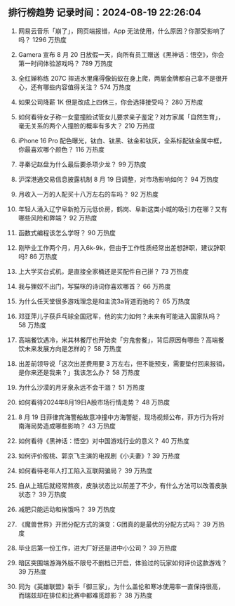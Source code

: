 
## 排行榜趋势 记录时间：2024-08-19 22:26:04
  
  1. 网易云音乐「崩了」，网页端报错，App 无法使用，什么原因？你那受影响了吗？ 1296 万热度
    
  2. Gamera 宣布 8 月 20 日放假一天，向所有员工赠送《黑神话：悟空》，你会第一时间体验游戏吗？ 789 万热度
    
  3. 全红婵称练 207C 摔进水里痛得像蚂蚁在身上爬，两届金牌都自己拿不是很开心，还有哪些内容值得关注？ 574 万热度
    
  4. 如果公司降薪 1K 但是改成上四休三，你会选择接受吗？ 280 万热度
    
  5. 如何看待女子称一女童撞脸试管女儿要求亲子鉴定？对方家属「自然生育」，毫无关系的两个人撞脸的概率有多大？ 210 万热度
    
  6. iPhone 16 Pro 配色曝光，钛白、钛黑、钛金和钛灰，全系标配钛金属中框，你最喜欢哪个颜色？ 116 万热度
    
  7. 寻秦记赵盘为什么最后要杀项少龙？ 99 万热度
    
  8. 沪深港通交易信息披露机制 8 月 19 日调整，对市场影响如何？ 94 万热度
    
  9. 月收入一万的人配买十八万左右的车吗？ 92 万热度
    
  10. 年轻人涌入辽宁阜新抢万元低价房，鹤岗、阜新这类小城的吸引力在哪？又有哪些风险和弊端？ 92 万热度
    
  11. 函数式编程该怎么学呀？ 90 万热度
    
  12. 刚毕业工作两个月，月入6k-9k，但由于工作性质经常出差想辞职，建议辞职吗? 86 万热度
    
  13. 上大学买台式机，是直接全家桶还是买配件自己拼？ 73 万热度
    
  14. 我与狸奴不出门，写猫咪的诗词你喜欢哪首？ 66 万热度
    
  15. 为什么任天堂很多游戏理念是和主流3a背道而驰的？ 65 万热度
    
  16. 邓亚萍儿子获乒乓球全国冠军，他的实力如何？未来有可能进入国家队吗？ 58 万热度
    
  17. 高端餐饮遇冷，米其林餐厅也开始卖「穷鬼套餐」，背后原因有哪些？高端餐饮未来发展方向是怎样的？ 58 万热度
    
  18. 出差前领导说「这次出差费用要 3 万左右，但不能预支，需要垫付回来报销，是你来还是我来？」我该怎么办？ 58 万热度
    
  19. 为什么沙漠的月牙泉永远不会干涸？ 51 万热度
    
  20. 如何看待2024年8月19日A股市场行情走势？ 48 万热度
    
  21. 8 月 19 日菲律宾海警船故意冲撞中方海警艇，现场视频公布，菲方行为将对南海局势造成哪些影响？ 43 万热度
    
  22. 如何看待《黑神话：悟空》对中国游戏行业的意义？ 40 万热度
    
  23. 如何评价殷桃、郭京飞主演的电视剧《小夫妻》? 39 万热度
    
  24. 如何看待老年人打工陷入互联网骗局？ 39 万热度
    
  25. 自从上班后就经常熬夜，皮肤状态比以前差了不少，有什么方法可以改善皮肤状态？ 39 万热度
    
  26. 减肥只能运动和挨饿吗？ 39 万热度
    
  27. 《魔兽世界》开团分配方式的演变：G团真的是最优的分配方式吗？ 39 万热度
    
  28. 毕业后第一份工作，进大厂好还是进中小公司？ 39 万热度
    
  29. 暗区突围端游海外版不限号不删档已开启，体验过的玩家如何评价这款游戏？ 39 万热度
    
  30. 同为《英雄联盟》新手「御三家」，为什么盖伦和寒冰使用率一直保持很高，而瑞兹却在排位和比赛中都难觅踪影？ 38 万热度
    
